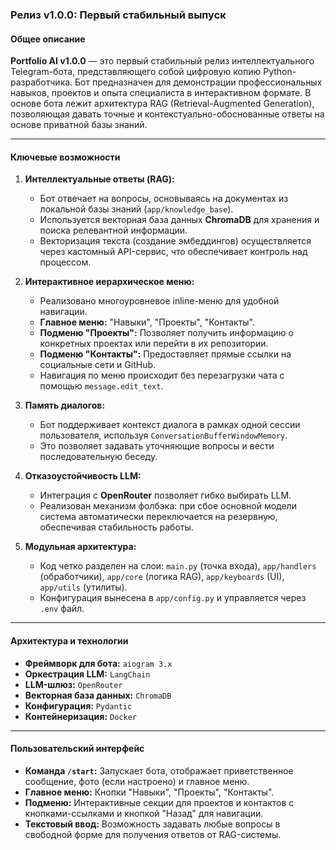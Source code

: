 ### **Релиз v1.0.0: Первый стабильный выпуск**

#### **Общее описание**

**Portfolio AI v1.0.0** — это первый стабильный релиз интеллектуального Telegram-бота, представляющего собой цифровую копию Python-разработчика. Бот предназначен для демонстрации профессиональных навыков, проектов и опыта специалиста в интерактивном формате. В основе бота лежит архитектура RAG (Retrieval-Augmented Generation), позволяющая давать точные и контекстуально-обоснованные ответы на основе приватной базы знаний.

---

#### **Ключевые возможности**

1.  **Интеллектуальные ответы (RAG):**
    *   Бот отвечает на вопросы, основываясь на документах из локальной базы знаний (`app/knowledge_base`).
    *   Используется векторная база данных **ChromaDB** для хранения и поиска релевантной информации.
    *   Векторизация текста (создание эмбеддингов) осуществляется через кастомный API-сервис, что обеспечивает контроль над процессом.

2.  **Интерактивное иерархическое меню:**
    *   Реализовано многоуровневое inline-меню для удобной навигации.
    *   **Главное меню:** "Навыки", "Проекты", "Контакты".
    *   **Подменю "Проекты":** Позволяет получить информацию о конкретных проектах или перейти в их репозитории.
    *   **Подменю "Контакты":** Предоставляет прямые ссылки на социальные сети и GitHub.
    *   Навигация по меню происходит без перезагрузки чата с помощью `message.edit_text`.

3.  **Память диалогов:**
    *   Бот поддерживает контекст диалога в рамках одной сессии пользователя, используя `ConversationBufferWindowMemory`.
    *   Это позволяет задавать уточняющие вопросы и вести последовательную беседу.

4.  **Отказоустойчивость LLM:**
    *   Интеграция с **OpenRouter** позволяет гибко выбирать LLM.
    *   Реализован механизм фолбэка: при сбое основной модели система автоматически переключается на резервную, обеспечивая стабильность работы.

5.  **Модульная архитектура:**
    *   Код четко разделен на слои: `main.py` (точка входа), `app/handlers` (обработчики), `app/core` (логика RAG), `app/keyboards` (UI), `app/utils` (утилиты).
    *   Конфигурация вынесена в `app/config.py` и управляется через `.env` файл.

---

#### **Архитектура и технологии**

*   **Фреймворк для бота:** `aiogram 3.x`
*   **Оркестрация LLM:** `LangChain`
*   **LLM-шлюз:** `OpenRouter`
*   **Векторная база данных:** `ChromaDB`
*   **Конфигурация:** `Pydantic`
*   **Контейнеризация:** `Docker`

---

#### **Пользовательский интерфейс**

*   **Команда `/start`:** Запускает бота, отображает приветственное сообщение, фото (если настроено) и главное меню.
*   **Главное меню:** Кнопки "Навыки", "Проекты", "Контакты".
*   **Подменю:** Интерактивные секции для проектов и контактов с кнопками-ссылками и кнопкой "Назад" для навигации.
*   **Текстовый ввод:** Возможность задавать любые вопросы в свободной форме для получения ответов от RAG-системы.